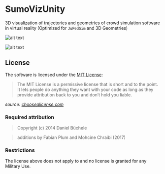 ﻿# SumoVizUnity

3D visualization of trajectories and geometries of crowd simulation software in virtual reality (Optimized for `JuPedSim` and 3D Geometries)

![alt text](https://raw.githubusercontent.com/nachtmarv/SumoVizUnity/master/image_miniature_.jpg "Miniature View of a JPS dataset")

![alt text](https://raw.githubusercontent.com/nachtmarv/SumoVizUnity/master/image_realsize.jpg "Standing in the middle of the simulation")


## License

The software is licensed under the [MIT License](LICENSE.txt):

> The MIT License is a permissive license that is short and to the point. It lets people do anything they want with your code as long as they provide attribution back to you and don’t hold you liable.

*source: [choosealicense.com](http://www.choosealicense.com/)*

### Required attribution
> Copyright (c) 2014 Daniel Büchele

> additions by Fabian Plum and Mohcine Chraibi (2017)


### Restrictions

The license above does not apply to and no license is granted for any Military Use.

